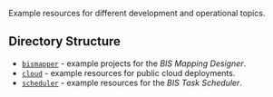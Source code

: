 Example resources for different development and operational topics.

## Directory Structure 

* [`bismapper`](bismapper/) - example projects for the *BIS Mapping Designer*.
* [`cloud`](cloud/) - example resources for public cloud deployments.
* [`scheduler`](scheduler/) - example resources for the *BIS Task Scheduler*.
